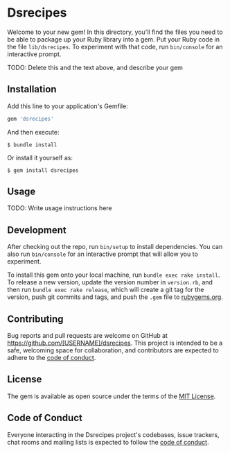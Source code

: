 # Dsrecipes

Welcome to your new gem! In this directory, you'll find the files you need to be able to package up your Ruby library into a gem. Put your Ruby code in the file `lib/dsrecipes`. To experiment with that code, run `bin/console` for an interactive prompt.

TODO: Delete this and the text above, and describe your gem

## Installation

Add this line to your application's Gemfile:

```ruby
gem 'dsrecipes'
```

And then execute:

    $ bundle install

Or install it yourself as:

    $ gem install dsrecipes

## Usage

TODO: Write usage instructions here

## Development

After checking out the repo, run `bin/setup` to install dependencies. You can also run `bin/console` for an interactive prompt that will allow you to experiment.

To install this gem onto your local machine, run `bundle exec rake install`. To release a new version, update the version number in `version.rb`, and then run `bundle exec rake release`, which will create a git tag for the version, push git commits and tags, and push the `.gem` file to [rubygems.org](https://rubygems.org).

## Contributing

Bug reports and pull requests are welcome on GitHub at https://github.com/[USERNAME]/dsrecipes. This project is intended to be a safe, welcoming space for collaboration, and contributors are expected to adhere to the [code of conduct](https://github.com/[USERNAME]/dsrecipes/blob/master/CODE_OF_CONDUCT.md).


## License

The gem is available as open source under the terms of the [MIT License](https://opensource.org/licenses/MIT).

## Code of Conduct

Everyone interacting in the Dsrecipes project's codebases, issue trackers, chat rooms and mailing lists is expected to follow the [code of conduct](https://github.com/[USERNAME]/dsrecipes/blob/master/CODE_OF_CONDUCT.md).
